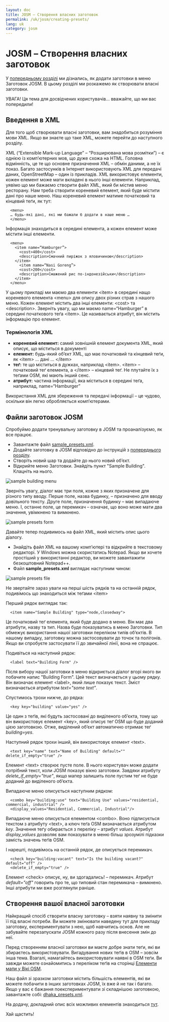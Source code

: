 ```yaml
---
layout: doc
title: JOSM – Створення власних заготовок
permalink: /uk/josm/creating-presets/
lang: uk
category: josm
---
```


JOSM – Створення власних заготовок
=======================


У [попередньому розділі](/uk/josm/josm-presets) ми дізнались, як додати заготовки в меню Заготовок JOSM. В цьому розділі ми розкажемо як створювати власні заготовки.  

УВАГА! Ця тема для досвідчених користувачів… вважайте, що ми вас попередили!  

Введення в XML
-------------------

Для того щоб створювати власні заготовки, вам знадобиться розуміння мови XML. Якщо ви знаєте що таке XML, можете перейти до наступного розділу.  

XML (“Extensible Mark-up Language” – “Розширювана мова розмітки”) – є однією із комп’ютерних мов, що дуже схожа на HTML. Головна відмінність, це те що основне призначення XML – обмін даними, а не їх показ. Багато застосунків в Інтернет використовують XML для передачі даних, OpenStreetMap – один із прикладів. XML використовує елементи, кожен елемент може мати вкладені в нього інші елементи. Наприклад, уявімо що ми бажаємо створити файл XML, який би містив меню ресторану. Нам треба створити кореневий елемент, який буде містити дані про наше меню. Наш кореневий елемент матиме початковий та кінцевий теґи, як тут:

      <menu>
      … будь-які дані, які ми бажали б додати в наше меню …
      </menu>

Інформація знаходиться в середині елемента, а кожен елемент може містити інші елементи.  

      <menu>
        <item name=“Hamburger”>
          <cost>400</cost>
          <description>Смачний пиріжок з яловичиною</description>
        </item>
          <item name=“Nasi Goreng”>
          <cost>200</cost>
          <description>Смажений рис по-індонезійськи</description>
        </item>
      </menu>

У цьому прикладі ми маємо два елементи &lt;item&gt; в середині нащо кореневого елемента &lt;menu&gt; для опису двох різних страв з нашого меню. Кожен елемент містить два інші елементи: &lt;cost&gt; та &lt;description&gt;. Зверніть увагу, що ми маємо name=“Hamburger” в середині початкового теґа &lt;item&gt;. Це називається атрибут, він містить інформацію про елемент.


### Термінологія XML

- **кореневий елемент:** самий зовнішній елемент документа XML, який описує, що міститься в документі  
- **елемент:** будь-який об’єкт XML, що має початковий та кінцевий теґи, як &lt;item&gt; ... дані ... &lt;/item&gt;  
- **теґ:** те що міститься в дужках, наприклад &lt;item&gt;.  &lt;item&gt; – початковий теґ елемента, а &lt;/item&gt; – кінцевий теґ. Не плутайте їх з теґами OSM, які мають інший сенс.  
- **атрибут:** частина інформації, яка міститься в середині теґа, наприклад, name=“Hamburger”  

Використання XML для збереження та передачі інформації – це чудово, оскільки він легко обробляється  комп’ютерами.  


Файли заготовок JOSM
-------------------

Спробуймо додати тренувальну заготовку в JOSM та проаналізуємо, як все працює.  

- Завантажте файл [sample_presets.xml](/files/sample_presets.xml).  
- Додайте заготовку в JOSM відповідно до інструкцій з [попереднього розділу](/uk/josm/josm-presets).  
- Створіть новий шар та додайте до нього новий об’єкт.  
- Відкрийте меню Заготовки. Знайдіть пункт "Sample Building". Клацніть на нього.  

![sample building menu][]

Зверніть увагу, діалог має три поля, кожне з яких призначене для різного типу вводу. Перше поле, назва будинку, – призначено для вводу довільного тексту. Друге поле, призначення будинку – має випадаюче меню. І, останнє поле, це перемикач – означає, що воно може мати два значення, увімкнено та вимкнено.

![sample presets form][]

Давайте тепер подивимось на файл XML, який містить опис цього діалогу.

- Знайдіть файл XML на вашому комп’ютері та відкрийте в текстовому редакторі. У Windows можна скористатись Notepad. Якщо ви хочете простіший у використанні редактор, ви можете завантажити безкоштовний Notepad++.  
- Файл **sample_presets.xml** виглядає наступним чином:  

![sample presets file][]

Не звертайте зараз уваги на перші шість рядків та на останній рядок, подивімось що знаходиться між теґами &lt;item&gt;

Перший рядок виглядає так:

      <item name="Sample Building" type="node,closedway">

Це початковий теґ елемента, який буде додано в меню. Він має два атрибути, назву та тип. Назва буде показуватись в меню Заготовки. Тип обмежує використання нашої заготовки переліком типів об’єктів. В нашому випадку, заготовку можна застосовувати до точок та полігонів. Якщо ви спробуєте застосувати її до звичайної лінії, вона не спрацює.  

Подивіться на наступний рядок:  

      <label text="Building Form" />

Після вибору нашої заготовки в меню відкриється діалог вгорі якого ви побачите напис "Building Form". Цей текст визначається у цьому рядку. Він визначає елемент &lt;label&gt;, який лише показує текст. Зміст визначається атрибутом *text="some text"*.  

Спустимось трохи нижче, до рядка:  

      <key key="building" value="yes" />

Це один з теґів, які будуть застосовані до виділеного об’єкта, тому що він використовує елемент &lt;key&gt;, який описує теґ OSM що буде доданий цією заготовкою. Отже, виділений об’єкт автоматично отримає теґ *building=yes*.  

Наступний рядок трохи інший, він використовує елемент &lt;text&gt;.  

      <text key="name" text="Name of Building" default="" delete_if_empty="true" />

Елемент &lt;text&gt; створює пусте поле. В нього користувач може додати потрібний текст, коли JOSM показує вікно заготовки. Завдяки атрибуту *delete_if_empty="true"*, якщо мапер залишить поле пустим теґ не буде доданий до виділеного об’єкта.  

Випадаюче меню описується наступним рядком:  

      <combo key="building:use" text="Building Use" values="residential, commercial, industrial" />
      <display_values="Residential, Commercial, Industrial"/>

Випадаюче меню описується елементом &lt;combo&gt;. Воно підписується текстом з атрибуту &lt;text&gt;, а ключ теґа OSM визначається атрибутом *key*. Значення теґу обирається з переліку – атрибут *values*. Атрибут *display_values* дозволяє вам показувати в меню більш зрозумілі підказки замість значень теґів OSM.  

І нарешті, подивімось на останній рядок, де описується перемикач.  

      <check key="building:vacant" text="Is the building vacant?" default="off" /> 
      <delete_if_empty="true" />

Елемент &lt;check&gt; описує, ну, ви здогадались! – перемикач. Атрибут *default="off"* говорить про те, що типовий стан перемикача – вимкнено. Інші атрибути ми вже розглянули раніше.  

Створення вашої власної заготовки
------------------------------

Найкращий спосіб створити власну заготовку – взяти наявну та змінити її під власні потреби. Ви можете змінювати наведену тут для прикладу заготовку, експериментувати з нею, щоб навчитись основ. Але не забувайте перезапускати JOSM кожного разу після внесення змін до неї.  

Перед створенням власної заготовки ви маєте добре знати теґи, які ви збираєтесь використовувати. Вигадування нових теґів в OSM – зовсім інша тема. Взагалі, намагайтесь використовувати наявні в OSM теґи. Ви завжди можете ознайомитись з переліком теґів на сторінці [Елементи мапи у Вікі OSM](http://wiki.openstreetmap.org/wiki/Uk:Map_Features).  

Наш файл зі зразком заготовки містить більшість елементів, які ви можете побачити в інших заготовках JOSM, їх вже й не так і багато. Якщо у вас є бажання поекспериментувати зі складнішою заготовкою, завантажте собі:  [dhaka_presets.xml](/files/dhaka_presets.xml).  

На додачу, докладний опис всіх можливих елементів знаходиться [тут](http://josm.openstreetmap.de/wiki/TaggingPresets).  

Хай щастить!  


[sample building menu]: /images/josm/sample-building-menu.png
[sample presets form]: /images/josm/sample-presets-form.png
[sample presets file]: /images/josm/sample-presets-file.png